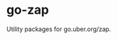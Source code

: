 go-zap
======================================================================

Utility packages for go.uber.org/zap.
